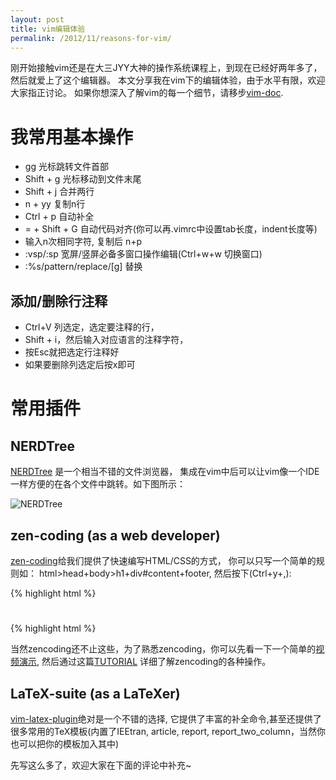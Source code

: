 ```yaml
---
layout: post
title: vim编辑体验
permalink: /2012/11/reasons-for-vim/
---
```


刚开始接触vim还是在大三JYY大神的操作系统课程上，到现在已经好两年多了，然后就爱上了这个编辑器。
本文分享我在vim下的编辑体验，由于水平有限，欢迎大家指正讨论。
如果你想深入了解vim的每一个细节，请移步[vim-doc](http://vimdoc.sourceforge.net/htmldoc/usr_toc.html).

我常用基本操作
==========

* gg 光标跳转文件首部
* Shift + g 光标移动到文件末尾
* Shift + j 合并两行
* n + yy 复制n行
* Ctrl + p 自动补全
* = + Shift + G 自动代码对齐(你可以再.vimrc中设置tab长度，indent长度等)
* 输入n次相同字符, 复制后 n+p 
* :vsp/:sp 宽屏/竖屏必备多窗口操作编辑(Ctrl+w+w 切换窗口)
* :%s/pattern/replace/[g] 替换


添加/删除行注释
----------

* Ctrl+V 列选定，选定要注释的行，
* Shift + i，然后输入对应语言的注释字符，
* 按Esc就把选定行注释好
* 如果要删除列选定后按x即可



常用插件
==========

NERDTree
----------

[NERDTree](http://www.vim.org/scripts/script.php?script_id=1658) 是一个相当不错的文件浏览器，
集成在vim中后可以让vim像一个IDE一样方便的在各个文件中跳转。如下图所示：

![NERDTree](http://qiangrw.github.com/images/nerdtree.png "NERD TREE")


zen-coding (as a web developer)
----------

[zen-coding](http://www.vim.org/scripts/script.php?script_id=2981)给我们提供了快速编写HTML/CSS的方式，
你可以只写一个简单的规则如：
html>head+body>h1+div#content+footer,
然后按下(Ctrl+y+,):

{% highlight html %}   
 <html>
   <head></head>
   <body>
     <h1></h1>
     <div id="content"></div>
     <footer></footer>
   </body>
 </html>
{% highlight html %}   

当然zencoding还不止这些，为了熟悉zencoding，你可以先看一下一个简单的[视频演示](http://mattn.github.com/zencoding-vim/),
然后通过这篇[TUTORIAL](https://raw.github.com/mattn/zencoding-vim/master/TUTORIAL) 详细了解zencoding的各种操作。


 
LaTeX-suite (as a LaTeXer)
----------

[vim-latex-plugin](http://vim-latex.sourceforge.net/index.php)绝对是一个不错的选择,
它提供了丰富的补全命令,甚至还提供了很多常用的TeX模板(内置了IEEtran, article, report, report_two_column，当然你也可以把你的模板加入其中)


先写这么多了，欢迎大家在下面的评论中补充~

